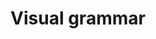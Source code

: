 ---
title: Visual grammar
description: Defining the basic objects, patterns and processes in a design, and understaning the relationship between them.
icon: 
layout: listing
---